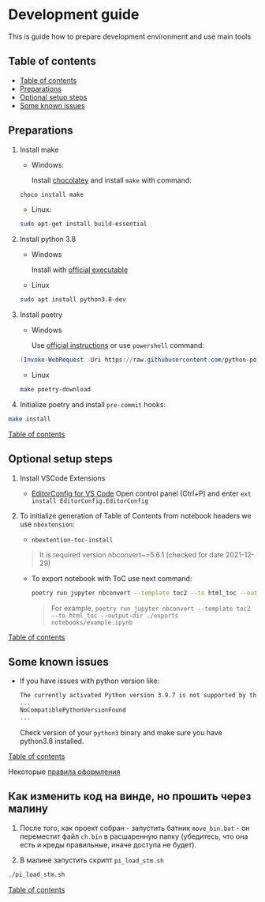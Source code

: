 # Development guide

This is guide how to prepare development environment and use main tools

## Table of contents

- [Table of contents](#table-of-contents)
- [Preparations](#preparations)
- [Optional setup steps](#optional-setup-steps)
- [Some known issues](#some-known-issues)

## Preparations

1. Install make
    - Windows:

        Install [chocolatey](https://chocolatey.org/install) and install `make` with command:

    ```powershell
    choco install make
    ```

    - Linux:

    ```bash
    sudo apt-get install build-essential
    ```

1. Install python 3.8
    - Windows

        Install with [official executable](https://www.python.org/downloads/)

    - Linux

    ```bash
    sudo apt install python3.8-dev
    ```

1. Install poetry

   - Windows

        Use [official instructions](https://python-poetry.org/docs/#windows-powershell-install-instructions) or use `powershell` command:

    ```powershell
    (Invoke-WebRequest -Uri https://raw.githubusercontent.com/python-poetry/poetry/master/get-poetry.py -UseBasicParsing).Content | python -
    ```

   - Linux

    ```bash
    make poetry-download
    ```

2. Initialize poetry and install `pre-commit` hooks:

```bash
make install
```

[Table of contents](#table-of-contents)

## Optional setup steps

1. Install VSCode Extensions
   - [EditorConfig for VS Code](https://marketplace.visualstudio.com/items?itemName=EditorConfig.EditorConfig)
      Open control panel (Ctrl+P) and enter `ext install EditorConfig.EditorConfig`

1. To initialize generation of Table of Contents from notebook headers we use `nbextension`:

    - `nbextention-toc-install`

    > It is required version nbconvert~=5.6.1 (checked for date 2021-12-29)

    - To export notebook with ToC use next command:

      ```bash
      poetry run jupyter nbconvert --template toc2 --to html_toc --output-dir ./exports <путь до файла>
      ```

      > For example, `poetry run jupyter nbconvert --template toc2 --to html_toc --output-dir ./exports notebooks/example.ipynb`

[Table of contents](#table-of-contents)

## Some known issues

- If you have issues with python version like:

    ```bash
    The currently activated Python version 3.9.7 is not supported by the project (~3.8.0)
    ...
    NoCompatiblePythonVersionFound
    ...
    ```

    Check version of your `python3` binary and make sure you have python3.8 installed.

[Table of contents](#table-of-contents)


Некоторые [правила оформления](https://github.com/serykhelena/bb-8_project/blob/develop/controller_bb_8_driver/docs/dev_rules.md)


## Как изменить код на винде, но прошить через малину

1. После того, как проект собран - запустить батник `move_bin.bat` - он переместит файл `ch.bin` в расшаренную папку (убедитесь, что она есть и креды правильные, иначе доступа не будет).

2. В малине запустить скрипт `pi_load_stm.sh`

```bash
./pi_load_stm.sh
```
[Table of contents](#table-of-contents)
